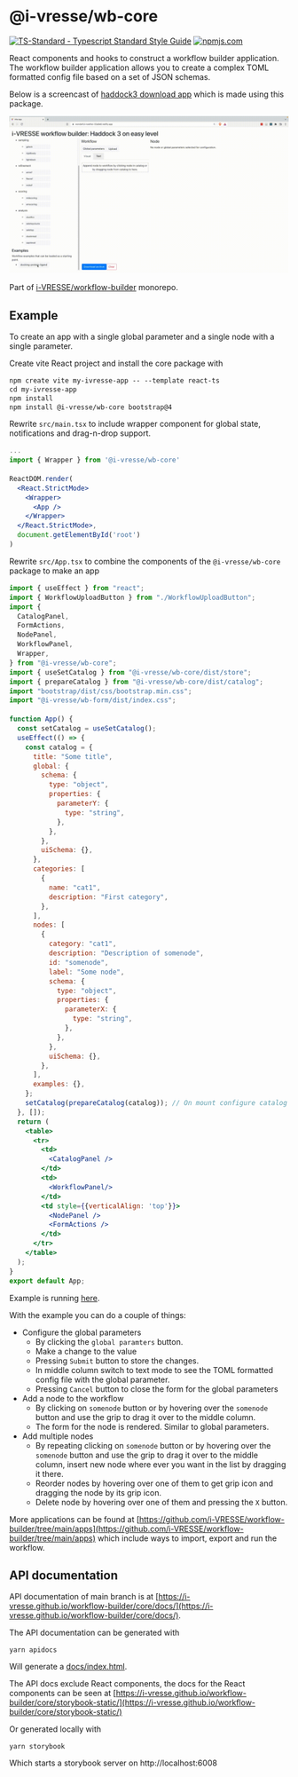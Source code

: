 # @i-vresse/wb-core

[![TS-Standard - Typescript Standard Style Guide](https://badgen.net/badge/code%20style/ts-standard/blue?icon=typescript)](https://github.com/standard/ts-standard)
[![npmjs.com](https://img.shields.io/npm/v/@i-vresse/wb-core.svg?style=flat)](https://www.npmjs.com/package/@i-vresse/wb-core)

React components and hooks to construct a workflow builder application.
The workflow builder application allows you to create a complex TOML formatted config file based on a set of JSON schemas.

Below is a screencast of [haddock3 download app](https://github.com/i-VRESSE/workflow-builder/tree/main/apps/haddock3-download) which is made using this package.

![Screencast](https://github.com/i-VRESSE/workflow-builder/raw/main/docs/demo.gif)

Part of [i-VRESSE/workflow-builder](https://github.com/i-VRESSE/workflow-builder) monorepo.

## Example

To create an app with a single global parameter and a single node with a single parameter.

Create vite React project and install the core package with

```shell
npm create vite my-ivresse-app -- --template react-ts
cd my-ivresse-app
npm install
npm install @i-vresse/wb-core bootstrap@4
```

Rewrite `src/main.tsx` to include wrapper component for global state, notifications and drag-n-drop support.

```jsx
...
import { Wrapper } from '@i-vresse/wb-core'

ReactDOM.render(
  <React.StrictMode>
    <Wrapper>
      <App />
    </Wrapper>
  </React.StrictMode>,
  document.getElementById('root')
)
```

Rewrite `src/App.tsx` to combine the components of the `@i-vresse/wb-core` package to make an app

```jsx
import { useEffect } from "react";
import { WorkflowUploadButton } from "./WorkflowUploadButton";
import {
  CatalogPanel,
  FormActions,
  NodePanel,
  WorkflowPanel,
  Wrapper,
} from "@i-vresse/wb-core";
import { useSetCatalog } from "@i-vresse/wb-core/dist/store";
import { prepareCatalog } from "@i-vresse/wb-core/dist/catalog";
import "bootstrap/dist/css/bootstrap.min.css";
import "@i-vresse/wb-form/dist/index.css";

function App() {
  const setCatalog = useSetCatalog();
  useEffect(() => {
    const catalog = {
      title: "Some title",
      global: {
        schema: {
          type: "object",
          properties: {
            parameterY: {
              type: "string",
            },
          },
        },
        uiSchema: {},
      },
      categories: [
        {
          name: "cat1",
          description: "First category",
        },
      ],
      nodes: [
        {
          category: "cat1",
          description: "Description of somenode",
          id: "somenode",
          label: "Some node",
          schema: {
            type: "object",
            properties: {
              parameterX: {
                type: "string",
              },
            },
          },
          uiSchema: {},
        },
      ],
      examples: {},
    };
    setCatalog(prepareCatalog(catalog)); // On mount configure catalog
  }, []);
  return (
    <table>
      <tr>
        <td>
          <CatalogPanel />
        </td>
        <td>
          <WorkflowPanel/>
        </td>
        <td style={{verticalAlign: 'top'}}>
          <NodePanel />
          <FormActions />
        </td>
      </tr>
    </table>
  );
}
export default App;
```

Example is running [here](https://i-vresse.github.io/workflow-builder/core/storybook-static/?path=/story/wrapper--example-app).

With the example you can do a couple of things:

* Configure the global parameters 
  * By clicking the `global paramters` button.
  * Make a change to the value
  * Pressing `Submit` button to store the changes.
  * In middle column switch to text mode to see the TOML formatted config file with the global parameter.
  * Pressing `Cancel` button to close the form for the global parameters
* Add a node to the workflow
  * By clicking on `somenode` button or by hovering over the `somenode` button and use the grip to drag it over to the middle column.
  * The form for the node is rendered. Similar to global parameters.
* Add multiple nodes 
  * By repeating clicking on `somenode` button or by hovering over the `somenode` button and use the grip to drag it over to the middle column, insert new node where ever you want in the list by dragging it there.
  * Reorder nodes by hovering over one of them to get grip icon and dragging the node by its grip icon.
  * Delete node by hovering over one of them and pressing the `X` button.

More applications can be found at [https://github.com/i-VRESSE/workflow-builder/tree/main/apps](https://github.com/i-VRESSE/workflow-builder/tree/main/apps) which include ways to import, export and run the workflow.

## API documentation

API documentation of main branch is at [https://i-vresse.github.io/workflow-builder/core/docs/](https://i-vresse.github.io/workflow-builder/core/docs/).

The API documentation can be generated with

```shell
yarn apidocs
```

Will generate a [docs/index.html](docs/index.html).

The API docs exclude React components, the docs for the React components can be seen at
[https://i-vresse.github.io/workflow-builder/core/storybook-static/](https://i-vresse.github.io/workflow-builder/core/storybook-static/)

Or generated locally with

```shell
yarn storybook
```

Which starts a storybook server on http://localhost:6008
